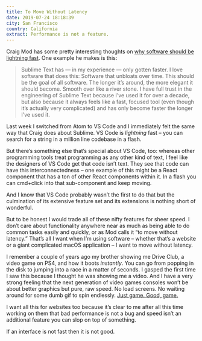 ```yaml
---
title: To Move Without Latency
date: 2019-07-24 18:18:39
city: San Francisco
country: California
extract: Performance is not a feature.
---
```


Craig Mod has some pretty interesting thoughts on [why software should be lightning fast](https://craigmod.com/essays/fast_software/). One example he makes is this:

> Sublime Text has — in my experience — only gotten faster. I love software that does this: Software that unbloats over time. This should be the goal of all software. The longer it’s around, the more elegant it should become. Smooth over like a river stone. I have full trust in the engineering of Sublime Text because I’ve used it for over a decade, but also because it always feels like a fast, focused tool (even though it’s actually very complicated) and has only become faster the longer I’ve used it.

Last week I switched from Atom to VS Code and I immediately felt the same way that Craig does about Sublime. VS Code is _lightning_ fast – you can search for a string in a million line codebase in a flash. 

But there’s something else that’s special about VS Code, too: whereas other programming tools treat programming as any other kind of text, I feel like the designers of VS Code get that code isn’t text. They see that code can have this interconnectedness – one example of this might be a React component that has a ton of other React components within it. In a flash you can cmd+click into that sub-component and keep moving. 

And I know that VS Code probably wasn’t the first to do that but the culmination of its extensive feature set and its extensions is nothing short of wonderful.

But to be honest I would trade all of these nifty features for sheer speed. I don’t care about functionality anywhere near as much as being able to do common tasks easily and quickly, or as Mod calls it “to move without latency.” That’s all I want when I’m using software – whether that’s a website or a giant complicated macOS application – I want to move without latency.

I remember a couple of years ago my brother showing me Drive Club, a video game on PS4, and how it boots _instantly_. You can go from popping in the disk to jumping into a race in a matter of seconds. I gasped the first time I saw this because I thought he was showing me a video. And I have a very strong feeling that the next generation of video games consoles won’t be about better graphics but pure, raw speed. No load screens. No waiting around for some dumb gif to spin endlessly. [Just game. Good, game.](https://www.youtube.com/watch?v=i1qnIBLNOG0)

I want all this for websites too because it’s clear to me after all this time working on them that bad performance is not a bug and speed isn’t an additional feature you can slop on top of something.

If an interface is not fast then it is not good.




